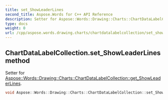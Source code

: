 ```yaml
---
title: set_ShowLeaderLines
second_title: Aspose.Words for C++ API Reference
description: Setter for Aspose::Words::Drawing::Charts::ChartDataLabelCollection::get_ShowLeaderLines. 
type: docs
weight: 0
url: /cpp/aspose.words.drawing.charts/chartdatalabelcollection/set_showleaderlines/
---
```

## ChartDataLabelCollection.set_ShowLeaderLines method


Setter for [Aspose::Words::Drawing::Charts::ChartDataLabelCollection::get_ShowLeaderLines](../get_showleaderlines/).

```cpp
void Aspose::Words::Drawing::Charts::ChartDataLabelCollection::set_ShowLeaderLines(bool value)
```

